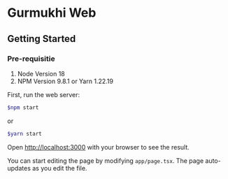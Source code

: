 # Gurmukhi Web

## Getting Started

### Pre-requisitie

1. Node Version 18
2. NPM Version 9.8.1 or Yarn 1.22.19

First, run the web server:

```bash
$npm start
```

or

```bash
$yarn start
```

Open [http://localhost:3000](http://localhost:3000) with your browser to see the result.

You can start editing the page by modifying `app/page.tsx`. The page auto-updates as you edit the file.
